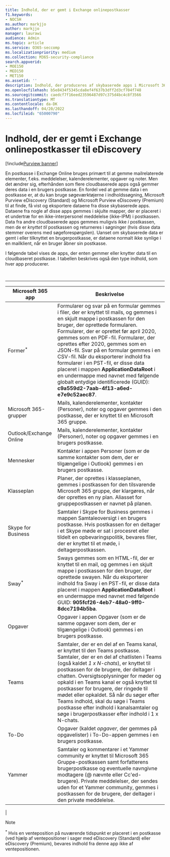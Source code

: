 ```yaml
---
title: Indhold, der er gemt i Exchange onlinepostkasser
f1.keywords:
- NOCSH
ms.author: markjjo
author: markjjo
manager: laurawi
audience: Admin
ms.topic: article
ms.service: O365-seccomp
ms.localizationpriority: medium
ms.collection: M365-security-compliance
search.appverid:
- MOE150
- MED150
- MET150
ms.assetid: ''
description: Indhold, der produceres af skybaserede apps i Microsoft 365, gemmes eller knyttes til en brugers Exchange Online-postkasse. Der kan søges i dette indhold ved hjælp af Microsoft eDiscovery-værktøjer.
ms.openlocfilehash: b5e8434f5345cda8ef4f637b3dff2d3cf704f748
ms.sourcegitcommit: caedcf7f16eed23596487d97c375d4bc4c8f3566
ms.translationtype: MT
ms.contentlocale: da-DK
ms.lasthandoff: 04/20/2022
ms.locfileid: "65000790"
---
```

# <a name="content-stored-in-exchange-online-mailboxes-for-ediscovery"></a>Indhold, der er gemt i Exchange onlinepostkasser til eDiscovery

[!include[Purview banner](../includes/purview-rebrand-banner.md)]

En postkasse i Exchange Online bruges primært til at gemme mailrelaterede elementer, f.eks. meddelelser, kalenderelementer, opgaver og noter. Men det ændrer sig, efterhånden som flere cloudbaserede apps også gemmer deres data i en brugers postkasse. En fordel ved at gemme data i en postkasse er, at du kan bruge søgeværktøjerne i indholdssøgning, Microsoft Purview eDiscovery (Standard) og Microsoft Purview eDiscovery (Premium) til at finde, få vist og eksportere dataene fra disse skybaserede apps. Dataene fra nogle af disse apps gemmes i skjulte mapper, der er placeret i et undertræ for en ikke-interpersonel meddelelse (ikke-IPM) i postkassen. Data fra andre cloudbaserede apps gemmes muligvis ikke _i_ postkassen, men de er _knyttet til_ postkassen og returneres i søgninger (hvis disse data stemmer overens med søgeforespørgslen). Uanset om skybaserede data er gemt i eller tilknyttet en brugerpostkasse, er dataene normalt ikke synlige i en mailklient, når en bruger åbner sin postkasse.

I følgende tabel vises de apps, der enten gemmer eller knytter data til en cloudbaseret postkasse. I tabellen beskrives også den type indhold, som hver app producerer.

<br>

****

|Microsoft 365 app|Beskrivelse|
|---|---|
|Former<sup>*</sup>|Formularer og svar på en formular gemmes i filer, der er knyttet til mails, og gemmes i en skjult mappe i postkassen for den bruger, der oprettede formularen. Formularer, der er oprettet før april 2020, gemmes som en PDF-fil. Formularer, der oprettes efter 2020, gemmes som en JSON-fil. Svar på en formular gemmes i en CSV-fil. Når du eksporterer indhold fra formularer i en PST-fil, er disse data placeret i mappen **ApplicationDataRoot** i en undermappe med navnet med følgende globalt entydige identificerede (GUID): **c9a559d2-7aab-4f13-a6ed-e7e9c52aec87**.|
|Microsoft 365-grupper|Mails, kalenderelementer, kontakter (Personer), noter og opgaver gemmes i den postkasse, der er knyttet til en Microsoft 365 gruppe.|
|Outlook/Exchange Online|Mails, kalenderelementer, kontakter (Personer), noter og opgaver gemmes i en brugers postkasse.|
|Mennesker|Kontakter i appen Personer (som er de samme kontakter som dem, der er tilgængelige i Outlook) gemmes i en brugers postkasse.|
|Klasseplan|Planer, der oprettes i klasseplanen, gemmes i postkassen for den tilsvarende Microsoft 365 gruppe, der klargøres, når der oprettes en ny plan. Aliasset for gruppepostkassen er navnet på planen.|
|Skype for Business|Samtaler i Skype for Business gemmes i mappen Samtaleoversigt i en brugers postkasse. Hvis postkassen for en deltager i et Skype møde er sat i procesret eller tildelt en opbevaringspolitik, bevares filer, der er knyttet til et møde, i deltagerpostkassen.|
|Sway<sup>*</sup>|Sways gemmes som en HTML-fil, der er knyttet til en mail, og gemmes i en skjult mappe i postkassen for den bruger, der oprettede swayen. Når du eksporterer indhold fra Sway i en PST-fil, er disse data placeret i mappen **ApplicationDataRoot** i en undermappe med navnet med følgende GUID: **905fcf26-4eb7-48a0-9ff0-8dcc7194b5ba**.|
|Opgaver|Opgaver i appen Opgaver (som er de samme opgaver som dem, der er tilgængelige i Outlook) gemmes i en brugers postkasse.|
|Teams|Samtaler, der er en del af en Teams kanal, er knyttet til den Teams postkasse. Samtaler, der er en del af chatlisten i Teams (også kaldet *1 x N-chats*), er knyttet til postkassen for de brugere, der deltager i chatten. Oversigtsoplysninger for møder og opkald i en Teams kanal er også knyttet til postkasser for brugere, der ringede til mødet eller opkaldet. Så når du søger efter Teams indhold, skal du søge i Teams postkasse efter indhold i kanalsamtaler og søge i brugerpostkasser efter indhold i 1 x N-chats.|
|To-Do|Opgaver (kaldet *opgaver*, der gemmes på opgavelister) i To-Do-appen gemmes i en brugers postkasse.|
|Yammer|Samtaler og kommentarer i et Yammer community er knyttet til Microsoft 365 Gruppe-postkassen samt forfatterens brugerpostkasse og eventuelle navngivne modtagere (@ nævnte eller Cc'ed-brugere). Private meddelelser, der sendes uden for et Yammer community, gemmes i postkassen for de brugere, der deltager i den private meddelelse.|
|

> [!NOTE]
> <sup>*</sup> Hvis en venteposition på nuværende tidspunkt er placeret i en postkasse (ved hjælp af ventepositioner i sager med eDiscovery (Standard) eller eDiscovery (Premium), bevares indhold fra denne app ikke af ventepositionen.
